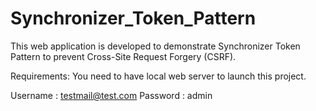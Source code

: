 # Synchronizer_Token_Pattern

This web application is developed to demonstrate Synchronizer Token Pattern to prevent Cross-Site Request Forgery (CSRF).

Requirements: You need to have local web server to launch this project.

Username : testmail@test.com 
Password : admin

